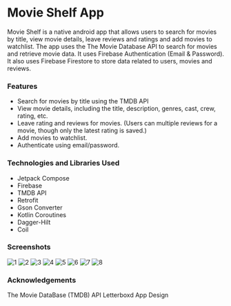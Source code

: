 # Movie Shelf App
Movie Shelf is a native android app that allows users to search for movies by title, view movie details, leave reviews and ratings and add movies to watchlist. The app uses the The Movie Database API to search for movies and retrieve movie data. It uses Firebase Authentication (Email & Password). It also uses Firebase Firestore to store data related to users, movies and reviews.

### Features
* Search for movies by title using the TMDB API
* View movie details, including the title, description, genres, cast, crew, rating, etc.
* Leave rating and reviews for movies. (Users can multiple reviews for a movie, though only the latest rating is saved.)
* Add movies to watchlist.
* Authenticate using email/password.

### Technologies and Libraries Used
* Jetpack Compose
* Firebase
* TMDB API
* Retrofit
* Gson Converter
* Kotlin Coroutines
* Dagger-Hilt
* Coil

### Screenshots
![1](https://github.com/sarthak3004/Movie-Shelf/assets/55029439/80c2a7a7-b02f-41a9-b647-a0255c6fee3f)
![2](https://github.com/sarthak3004/Movie-Shelf/assets/55029439/98b82a13-635a-4fc5-bfb7-83e59f2366ef)
![3](https://github.com/sarthak3004/Movie-Shelf/assets/55029439/1f313095-70d6-4f27-9185-02aae5381a8e)
![4](https://github.com/sarthak3004/Movie-Shelf/assets/55029439/99bfb775-3148-4cc5-9149-8d0cba491c77)
![5](https://github.com/sarthak3004/Movie-Shelf/assets/55029439/4bb8c516-6f92-4866-9b31-51ab879e419c)
![6](https://github.com/sarthak3004/Movie-Shelf/assets/55029439/a5b4456a-63fd-473f-b8e8-36eaab84adb7)
![7](https://github.com/sarthak3004/Movie-Shelf/assets/55029439/e37cfca6-7bbc-4636-a2da-bbfb20d99e02)
![8](https://github.com/sarthak3004/Movie-Shelf/assets/55029439/c7dfa64d-3bba-4bac-9275-561fecc76d01)

### Acknowledgements
The Movie DataBase (TMDB) API
Letterboxd App Design
